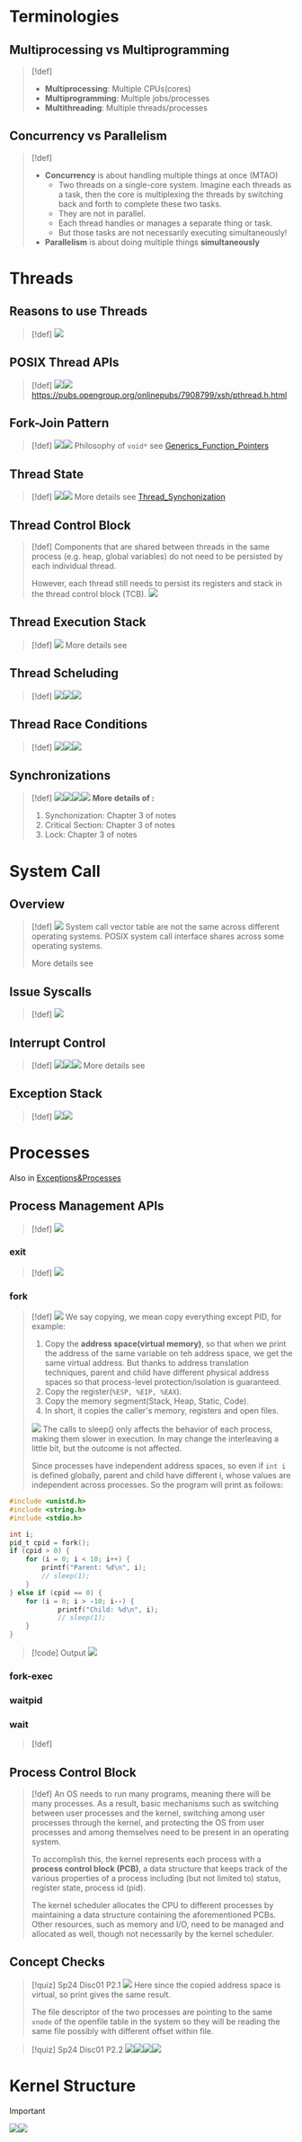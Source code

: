 # Terminologies
## Multiprocessing vs Multiprogramming
> [!def]
> - **Multiprocessing**: Multiple CPUs(cores)
> - **Multiprogramming**: Multiple jobs/processes
> - **Multithreading**: Multiple threads/processes


## Concurrency vs Parallelism
> [!def]
> - **Concurrency** is about handling multiple things at once (MTAO)
> 	- Two threads on a single-core system. Imagine each threads as a task, then the core is multiplexing the threads by switching back and forth to complete these two tasks.
> 	- They are not in parallel.
> 	- Each thread handles or manages a separate thing or task.
> 	- But those tasks are not necessarily executing simultaneously!
> - **Parallelism** is about doing multiple things **simultaneously**




# Threads
## Reasons to use Threads
> [!def]
> ![](1_Threads_and_Processes.assets/image-20240228101125449.png)





## POSIX Thread APIs
> [!def]
> ![](1_Threads_and_Processes.assets/image-20240228095350198.png)![](1_Threads_and_Processes.assets/image-20240228095448378.png)
> https://pubs.opengroup.org/onlinepubs/7908799/xsh/pthread.h.html




## Fork-Join Pattern
> [!def]
> ![](1_Threads_and_Processes.assets/image-20240228095816975.png)![](1_Threads_and_Processes.assets/image-20240228095857220.png)
> Philosophy of `void*` see [Generics_Function_Pointers](../../Machine_Structures/1_C_Language/Generics_Function_Pointers.md)



## Thread State
> [!def]
> ![](1_Threads_and_Processes.assets/image-20240228094754941.png)![](1_Threads_and_Processes.assets/image-20240228094844657.png)
> More details see [Thread_Synchonization](../3_Synchronizations/Thread_Synchonization.md)




## Thread Control Block
> [!def]
> Components that are shared between threads in the same process (e.g. heap, global variables) do not need to be persisted by each individual thread. 
> 
> However, each thread still needs to persist its registers and stack in the thread control block (TCB).
> ![](1_Threads_and_Processes.assets/image-20240228100635682.png)






## Thread Execution Stack
> [!def]
> ![](1_Threads_and_Processes.assets/image-20240228101012590.png)
> More details see 



## Thread Scheluding
> [!def]
> ![](1_Threads_and_Processes.assets/image-20240228101147830.png)![](1_Threads_and_Processes.assets/image-20240228101154249.png)![](1_Threads_and_Processes.assets/image-20240228101215692.png)



## Thread Race Conditions
> [!def]
> ![](1_Threads_and_Processes.assets/image-20240228101350704.png)![](1_Threads_and_Processes.assets/image-20240228101340820.png)![](1_Threads_and_Processes.assets/image-20240228101400699.png)


## Synchronizations
> [!def]
> ![](1_Threads_and_Processes.assets/image-20240228101433433.png)![](1_Threads_and_Processes.assets/image-20240229095604877.png)![](1_Threads_and_Processes.assets/image-20240229095614449.png)![](1_Threads_and_Processes.assets/image-20240229095627810.png)
> **More details of :**
> 1. Synchonization: Chapter 3 of notes
> 2. Critical Section: Chapter 3 of notes
> 3. Lock: Chapter 3 of notes



# System Call
## Overview
> [!def]
> ![](1_Threads_and_Processes.assets/image-20240228095102704.png)
> System call vector table are not the same across different operating systems. POSIX system call interface shares across some operating systems.
> 
> More details see


## Issue Syscalls
> [!def]
> ![](1_Threads_and_Processes.assets/image-20240228095255623.png)


## Interrupt Control
> [!def]
> ![](1_Threads_and_Processes.assets/image-20240228101737300.png)![](1_Threads_and_Processes.assets/image-20240228101817702.png)![](1_Threads_and_Processes.assets/image-20240228101826372.png)
> More details see 


## Exception Stack
> [!def]
> ![](1_Threads_and_Processes.assets/image-20240228102107992.png)![](1_Threads_and_Processes.assets/image-20240228102115827.png)



# Processes
Also in [Exceptions&Processes](../../Machine_Structures/8_Linking_OS_Processes/Exceptions&Processes.md)
## Process Management APIs
> [!def]
> ![](1_Threads_and_Processes.assets/image-20240228102712606.png)


### exit
> [!def]
> ![](1_Threads_and_Processes.assets/image-20240228102756335.png)



### fork
> [!def]
> ![](1_Threads_and_Processes.assets/image-20240228102811864.png)
> We say copying, we mean copy everything except PID, for example:
> 1. Copy the **address space(virtual memory)**, so that when we print the address of the same variable on teh address space, we get the same virtual address. But thanks to address translation techniques, parent and child have different physical address spaces so that process-level protection/isolation is guaranteed.
> 2. Copy the register(`%ESP, %EIP, %EAX`).
> 3. Copy the memory segment(Stack, Heap, Static, Code).
> 4. In short, it copies the caller's memory, registers and open files.
> 
> ![](1_Threads_and_Processes.assets/image-20240228103105503.png)
> The calls to sleep() only affects the behavior of each process, making them slower in execution. In may change the interleaving a little bit, but the outcome is not affected.
> 
> Since processes have independent address spaces, so even if `int i` is defined globally, parent and child have different i, whose values are independent across processes. So the program will print as follows:
```c
#include <unistd.h>
#include <string.h>
#include <stdio.h>

int i;
pid_t cpid = fork();
if (cpid > 0) {
    for (i = 0; i < 10; i++) {
        printf("Parent: %d\n", i);
        // sleep(1);
    }
} else if (cpid == 0) {
    for (i = 0; i > ‐10; i‐‐) {
            printf("Child: %d\n", i);
            // sleep(1);
    }
}
```
> [!code] Output
> ![](1_Threads_and_Processes.assets/image-20240228104753647.png)






### fork-exec 




### waitpid




### wait
> [!def]
> 



## Process Control Block
> [!def]
> An OS needs to run many programs, meaning there will be many processes. As a result, basic mechanisms such as switching between user processes and the kernel, switching among user processes through the kernel, and protecting the OS from user processes and among themselves need to be present in an operating system. 
> 
> To accomplish this, the kernel represents each process with a **process control block (PCB)**, a data structure that keeps track of the various properties of a process including (but not limited to) status, register state, process id (pid). 
> 
> The kernel scheduler allocates the CPU to different processes by maintaining a data structure containing the aforementioned PCBs. Other resources, such as memory and I/O, need to be managed and allocated as well, though not necessarily by the kernel scheduler.



## Concept Checks
> [!quiz] Sp24 Disc01 P2.1
> ![](1_Threads_and_Processes.assets/image-20240229164039249.png)
> Here since the copied address space is virtual, so print gives the same result.
> 
> The file descriptor of the two processes are pointing to the same `vnode` of the openfile table in the system so they will be reading the same file possibly with different offset within file.

> [!quiz] Sp24 Disc01 P2.2
> ![](1_Threads_and_Processes.assets/image-20240229164240082.png)![](1_Threads_and_Processes.assets/image-20240229164514784.png)![](1_Threads_and_Processes.assets/image-20240229164703170.png)![](1_Threads_and_Processes.assets/image-20240229165031172.png)




# Kernel Structure
> [!important]
> ![](1_Threads_and_Processes.assets/image-20240417113319650.png)![](1_Threads_and_Processes.assets/image-20240417113629082.png)





